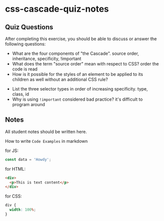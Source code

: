 # css-cascade-quiz-notes

## Quiz Questions

After completing this exercise, you should be able to discuss or answer the following questions:

- What are the four components of "the Cascade".
  source order, inheritance, specificity, !important
- What does the term "source order" mean with respect to CSS?
  order the code is read
- How is it possible for the styles of an element to be applied to its children as well without an additional CSS rule?
  >
- List the three selector types in order of increasing specificity.
  type, class, id
- Why is using `!important` considered bad practice?
  it's difficult to program around

## Notes

All student notes should be written here.

How to write `Code Examples` in markdown

for JS:

```javascript
const data = 'Howdy';
```

for HTML:

```html
<div>
  <p>This is text content</p>
</div>
```

for CSS:

```css
div {
  width: 100%;
}
```
